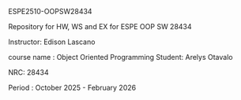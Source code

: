 ESPE2510-OOPSW28434

Repository for HW, WS and EX for ESPE OOP SW 28434

Instructor: Edison Lascano

course name : Object Oriented Programming
Student: Arelys Otavalo

NRC: 28434

Period : October 2025 - February 2026





